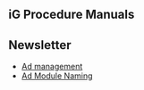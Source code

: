 iG Procedure Manuals
--------------------

## Newsletter
+ [Ad management](http://github.com/igdesign/manuals/iG_Newsletter)
+ [Ad Module Naming](http://github.com/igdesign/manuals/iG_Module_naming)